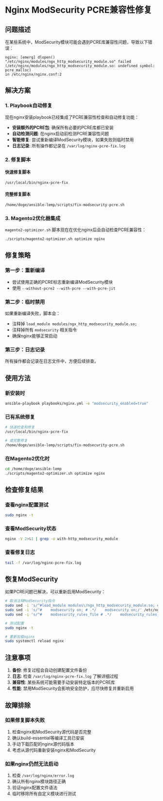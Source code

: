 # Nginx ModSecurity PCRE兼容性修复

## 问题描述

在某些系统中，ModSecurity模块可能会遇到PCRE库兼容性问题，导致以下错误：

```
nginx: [emerg] dlopen() "/etc/nginx/modules/ngx_http_modsecurity_module.so" failed 
(/etc/nginx/modules/ngx_http_modsecurity_module.so: undefined symbol: pcre_malloc) 
in /etc/nginx/nginx.conf:2
```

## 解决方案

### 1. Playbook自动修复

现在nginx安装playbook已经集成了PCRE兼容性检查和自动修复功能：

- **安装额外的PCRE包**: 确保所有必要的PCRE库都已安装
- **自动检测问题**: 在nginx启动前检测PCRE兼容性问题
- **智能修复**: 尝试重新编译ModSecurity模块，如果失败则临时禁用
- **日志记录**: 所有操作都记录在 `/var/log/nginx-pcre-fix.log`

### 2. 修复脚本

#### 快速修复脚本
```bash
/usr/local/bin/nginx-pcre-fix
```

#### 完整修复脚本
```bash
/home/doge/ansible-lemp/scripts/fix-modsecurity-pcre.sh
```

### 3. Magento2优化器集成

`magento2-optimizer.sh` 脚本现在在优化nginx后会自动检查PCRE兼容性：

```bash
./scripts/magento2-optimizer.sh optimize nginx
```

## 修复策略

### 第一步：重新编译
- 尝试使用正确的PCRE标志重新编译ModSecurity模块
- 使用 `--without-pcre2 --with-pcre --with-pcre-jit`

### 第二步：临时禁用
如果重新编译失败，脚本会：
- 注释掉 `load_module modules/ngx_http_modsecurity_module.so;`
- 注释掉所有 `modsecurity` 相关指令
- 确保nginx能够正常启动

### 第三步：日志记录
所有操作都会记录在日志文件中，方便后续排查。

## 使用方法

### 新安装时
```bash
ansible-playbook playbooks/nginx.yml -e "modsecurity_enabled=true"
```

### 已有系统修复
```bash
# 快速检查和修复
/usr/local/bin/nginx-pcre-fix

# 或完整修复
/home/doge/ansible-lemp/scripts/fix-modsecurity-pcre.sh
```

### 在Magento2优化时
```bash
cd /home/doge/ansible-lemp
./scripts/magento2-optimizer.sh optimize nginx
```

## 检查修复结果

### 查看nginx配置测试
```bash
sudo nginx -t
```

### 查看ModSecurity状态
```bash
nginx -V 2>&1 | grep -o with-http_modsecurity_module
```

### 查看修复日志
```bash
tail -f /var/log/nginx-pcre-fix.log
```

## 恢复ModSecurity

如果PCRE问题已解决，可以重新启用ModSecurity：

```bash
# 取消注释ModSecurity指令
sudo sed -i 's/^#load_module modules\/ngx_http_modsecurity_module.so; # .*/load_module modules\/ngx_http_modsecurity_module.so;/' /etc/nginx/nginx.conf
sudo sed -i 's/^#    modsecurity on; # .*/    modsecurity on;/' /etc/nginx/nginx.conf
sudo sed -i 's/^#    modsecurity_rules_file # .*/    modsecurity_rules_file \/etc\/nginx\/modsec\/main.conf;/' /etc/nginx/nginx.conf

# 测试配置
sudo nginx -t

# 重新加载nginx
sudo systemctl reload nginx
```

## 注意事项

1. **备份**: 修复过程会自动创建配置文件备份
2. **日志**: 检查 `/var/log/nginx-pcre-fix.log` 了解详细过程
3. **兼容性**: 某些系统可能需要手动安装特定版本的PCRE库
4. **性能**: 禁用ModSecurity会影响安全防护，应尽快修复并重新启用

## 故障排除

### 如果修复脚本失败
1. 检查nginx和ModSecurity源代码是否完整
2. 确认build-essential等编译工具已安装
3. 手动下载匹配的nginx源代码版本
4. 考虑从源代码重新安装nginx和ModSecurity

### 如果nginx仍然无法启动
1. 检查 `/var/log/nginx/error.log`
2. 确认所有nginx模块路径正确
3. 验证nginx配置文件语法
4. 临时移除所有自定义模块进行测试
